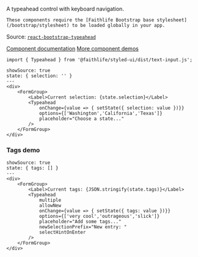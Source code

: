 A typeahead control with keyboard navigation.

```hint
These components require the [Faithlife Bootstrap base stylesheet](/bootstrap/stylesheet) to be loaded globally in your app.
```

Source: [`react-bootstrap-typeahead`](https://github.com/Faithlife/react-bootstrap-typeahead)

[Component documentation](https://github.com/Faithlife/react-bootstrap-typeahead/blob/master/docs/Usage.md)
[More component demos](http://ericgio.github.io/react-bootstrap-typeahead/)

```
import { Typeahead } from '@faithlife/styled-ui/dist/text-input.js';
```

```react
showSource: true
state: { selection: '' }
---
<div>
	<FormGroup>
		<Label>Current selection: {state.selection}</Label>
		<Typeahead
			onChange={value => { setState({ selection: value })}}
			options={['Washington','California','Texas']}
			placeholder="Choose a state..."
		/>
	</FormGroup>
</div>
```

### Tags demo
```react
showSource: true
state: { tags: [] }
---
<div>
	<FormGroup>
		<Label>Current tags: {JSON.stringify(state.tags)}</Label>
		<Typeahead
			multiple
			allowNew
			onChange={value => { setState({ tags: value })}}
			options={['very cool','outrageous','slick']}
			placeholder="Add some tags..."
			newSelectionPrefix="New entry: "
			selectHintOnEnter
		/>
	</FormGroup>
</div>
```
